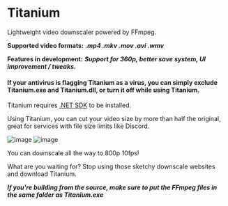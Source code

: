 # Titanium
Lightweight video downscaler powered by FFmpeg.

**Supported video formats:** ***.mp4 .mkv .mov .avi .wmv***

**Features in development:** ***Support for 360p, better save system, UI improvement / tweaks.***

#### If your antivirus is flagging Titanium as a virus, you can simply exclude Titanium.exe and Titanium.dll, or turn it off while using Titanium.

Titanium requires [.NET SDK](https://dotnet.microsoft.com/en-us/download/dotnet/thank-you/sdk-8.0.204-windows-x64-installer) to be installed.

Using Titanium, you can cut your video size by more than half the original, great for services with file size limits like Discord.

![image](https://github.com/HypeCrazed/Titanium/assets/123018649/459edfa1-8b23-49f7-ae39-947b6c608351)
![image](https://github.com/HypeCrazed/Titanium/assets/123018649/7ce73c0c-cfc5-4a67-b500-e2e4835c3182)

You can downscale all the way to 800p 10fps!

What are you waiting for? Stop using those sketchy downscale websites and download Titanium.

***If you're building from the source, make sure to put the FFmpeg files in the same folder as Titanium.exe***
